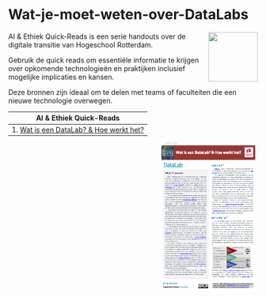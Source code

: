 # Wat-je-moet-weten-over-DataLabs
<img align="right" width="100" height="100" src="https://avatars.githubusercontent.com/u/115706761?s=400&u=7c6cae892816e172b0b7eef99f2d32adb948c6ad&v=4">
AI & Ethiek Quick-Reads  is een serie handouts over de digitale transitie van Hogeschool Rotterdam.

Gebruik de quick reads om essentiële informatie te krijgen over opkomende technologieën en praktijken inclusief mogelijke implicaties en kansen. 

Deze bronnen zijn ideaal om te delen met teams of faculteiten die een nieuwe technologie overwegen.



| AI & Ethiek Quick-Reads |
|-----|
| 1. [Wat is een DataLab? & Hoe werkt het?](https://github.com/HR-DATALABS/HR-DataLab-Quick-Reads/blob/main/QUICK-READS/Wat%20moet%20je%20weten%20over%20DataLabs_2024.pdf) | 
<img align="right" width="200" height="300" src="FIGs/Wat moet je weten over DataLabs_2024.jpg">


